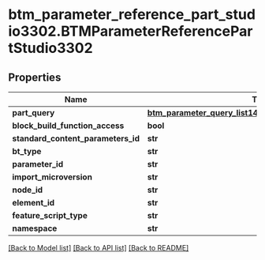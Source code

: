 # btm_parameter_reference_part_studio3302.BTMParameterReferencePartStudio3302

## Properties
Name | Type | Description | Notes
------------ | ------------- | ------------- | -------------
**part_query** | [**btm_parameter_query_list148.BTMParameterQueryList148**](BTMParameterQueryList148.md) |  | [optional] 
**block_build_function_access** | **bool** |  | [optional] 
**standard_content_parameters_id** | **str** |  | [optional] 
**bt_type** | **str** |  | [optional] 
**parameter_id** | **str** |  | [optional] 
**import_microversion** | **str** |  | [optional] 
**node_id** | **str** |  | [optional] 
**element_id** | **str** |  | [optional] 
**feature_script_type** | **str** |  | [optional] 
**namespace** | **str** |  | [optional] 

[[Back to Model list]](../README.md#documentation-for-models) [[Back to API list]](../README.md#documentation-for-api-endpoints) [[Back to README]](../README.md)


